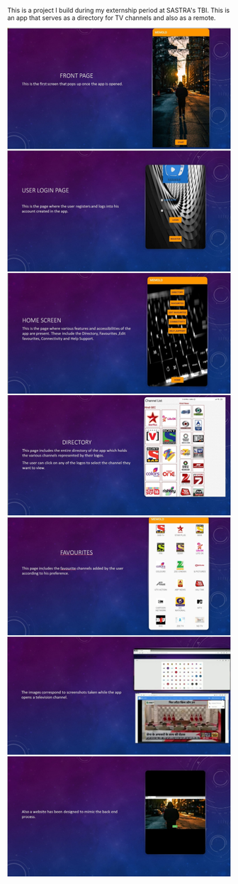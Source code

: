 This is a project I build during my externship period at SASTRA's TBI.
This is an app that serves as a directory for TV channels and also as a remote.

![alt text](https://github.com/mr-abhi-k/Memold/blob/main/image%20examples/1.jpg)
![alt text](https://github.com/mr-abhi-k/Memold/blob/main/image%20examples/2.jpg)
![alt text](https://github.com/mr-abhi-k/Memold/blob/main/image%20examples/3.jpg)
![alt text](https://github.com/mr-abhi-k/Memold/blob/main/image%20examples/4.jpg)
![alt text](https://github.com/mr-abhi-k/Memold/blob/main/image%20examples/5.jpg)
![alt text](https://github.com/mr-abhi-k/Memold/blob/main/image%20examples/6.jpg)
![alt text](https://github.com/mr-abhi-k/Memold/blob/main/image%20examples/7.jpg)
